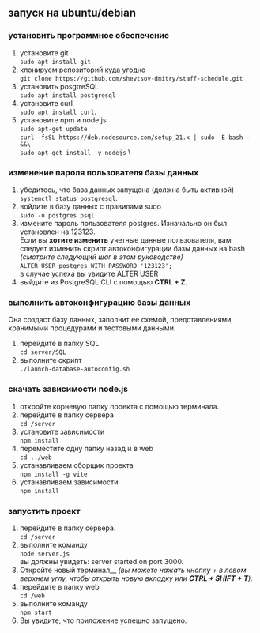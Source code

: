 ## запуск на ubuntu/debian
### установить программное обеспечение
1. установите git \
   `sudo apt install git`
2. клонируем репозиторий куда угодно \
   `git clone https://github.com/shevtsov-dmitry/staff-schedule.git`
3. установить posgtreSQL\
   `sudo apt install postgresql`
4. установите curl \
   `sudo apt install curl`. 
5. установите npm и node js \
`sudo apt-get update` \
`curl -fsSL https://deb.nodesource.com/setup_21.x | sudo -E bash - &&\` \
``sudo apt-get install -y nodejs`` \

### изменение пароля пользователя базы данных
1. убедитесь, что база данных запущена (должна быть активной)\
   `systemctl status postgresql`.
2. войдите в базу данных с правилами sudo \
   `sudo -u postgres psql`
3. измените пароль пользователя postgres. Изначально он был установлен на 123123. \
   Если вы **хотите изменить** учетные данные пользователя, вам следует изменить скрипт автоконфигурации базы данных на bash _(смотрите следующий шаг в этом руководстве)_ \
   `ALTER USER postgres WITH PASSWORD '123123';` \
   в случае успеха вы увидите ALTER USER
4. выйдите из PostgreSQL CLI с помощью __CTRL + Z__.

### выполнить автоконфигурацию базы данных
Она создаст базу данных, заполнит ее схемой, представлениями, хранимыми процедурами и тестовыми данными.
1. перейдите в папку SQL \
   `cd server/SQL`
2. выполните скрипт \
   `./launch-database-autoconfig.sh`

### скачать зависимости node.js
1. откройте корневую папку проекта с помощью терминала.
2. перейдите в папку сервера \
   `cd /server`
3. установите зависимости \
   `npm install`
4. переместите одну папку назад и в web \
   `cd ../web`
5. устанавливаем сборщик проекта \
   `npm install -g vite`
6. устанавливаем зависимости \
   `npm install`

### запустить проект
1. перейдите в папку сервера. \
   `cd /server`
2. выполните команду \
   `node server.js` \
   вы должны увидеть: server started on port 3000.
3. Откройте новый терминал__ _(вы можете нажать кнопку + в левом верхнем углу, чтобы открыть новую вкладку или **CTRL + SHIFT + T**)._
4. перейдите в папку web \
   `cd /web`
5. выполните команду \
   `npm start`
6. Вы увидите, что приложение успешно запущено.
